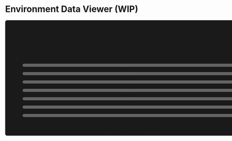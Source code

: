 <script>
  document.addEventListener("DOMContentLoaded", function() {
    const p = readParams();

    jsonFromGithub(p.ver,p.env)
    .then(data => {
            if (data) displayData(data);
    });

  });

  function readParams() {
    const urlParams = new URLSearchParams(window.location.search);
    const env = urlParams.get('env');
    const version = urlParams.get('ver');

    return {env: env, ver: version};
  }

  function jsonFromGithub(version, env) {
    return fetch(`https://raw.githubusercontent.com/UGEcko/Chroodle/refs/heads/main/EnvironmentData/${version}/EnvInfo_${env}Environment.json`)
        .then(response => {
          if (!response.ok) throw new Error("Failed to fetch JSON");
          return response.json();
        })
        .catch(err => {
          alert('Download failed.');
          console.error(err);
        });
    }

  function to255(rgb) {
    return `${rgb[0] * 255}, ${rgb[1] * 255}, ${rgb[2] * 255}`;
  }

  function displayData(data) {
    const titleData = JSON.stringify(data.environmentData.environmentTitle, null, 2) || "unsupported";
    const idData = JSON.stringify(data.environmentData.environmentId, null, 2) || "unsupported";

    // Color
    const colorObj = data.environmentData.colorScheme;
    const leftColor = colorObj.colorLeft;
    const rightColor = colorObj.colorRight;
    const leftEnvColor = colorObj.envColorLeft;
    const rightEnvColor = colorObj.envColorRight;
    const obstacleColor = colorObj.obstacleColor;
    const leftEnvBoostColor = colorObj.envColorLeftBoost;
    const rightEnvBoostColor = colorObj.envColorRightBoost;

    // Set the text and colors
    document.getElementById("env-d-envColorScheme-lc").innerHTML = `<br> Left Note Color : ${JSON.stringify(leftColor, null, 2)}`;
    document.getElementById("lcColor").style.backgroundColor = `rgb(${to255(leftColor)})`;

    document.getElementById("env-d-envColorScheme-rc").innerHTML = `<br> Right Note Color : ${JSON.stringify(rightColor, null, 2)}`;
    document.getElementById("rcColor").style.backgroundColor = `rgb(${to255(rightColor)})`;

    document.getElementById("env-d-envColorScheme-lec").innerHTML = `<br> Left Light Color : ${JSON.stringify(leftEnvColor, null, 2)}`;
    document.getElementById("lecColor").style.backgroundColor = `rgb(${to255(leftEnvColor)})`;

    document.getElementById("env-d-envColorScheme-rec").innerHTML = `<br> Right Light Color : ${JSON.stringify(rightEnvColor, null, 2)}`;
    document.getElementById("recColor").style.backgroundColor = `rgb(${to255(rightEnvColor)})`;

    document.getElementById("env-d-envColorScheme-oc").innerHTML = `<br> Obstacle Color : ${JSON.stringify(obstacleColor, null, 2)}`;
    document.getElementById("ocColor").style.backgroundColor = `rgb(${to255(obstacleColor)})`;
    
    document.getElementById("env-d-envColorScheme-lebc").innerHTML = `<br> Left Light Boost Color : ${JSON.stringify(leftEnvBoostColor, null, 2)}`;
    document.getElementById("lebcColor").style.backgroundColor = `rgb(${to255(leftEnvBoostColor)})`;

    document.getElementById("env-d-envColorScheme-rebc").innerHTML = `<br> Right Light Boost Color : ${JSON.stringify(rightEnvBoostColor, null, 2)}`;
    document.getElementById("rebcColor").style.backgroundColor = `rgb(${to255(rightEnvBoostColor)})`;
    
    // Fog
    const fogObj = data.environmentData.fogParams;
    const attenuation = `<br> attenuation : ${JSON.stringify(fogObj.attenuation, null, 2)}`;
    const offset = `<br> offset : ${JSON.stringify(fogObj.offset, null, 2)}`;
    const height = `<br> height : ${JSON.stringify(fogObj.height, null, 2)}`;
    const startY = `<br> startY : ${JSON.stringify(fogObj.startY, null, 2)}`;

    document.getElementById("env-d-envTitle").innerHTML += ` : ${titleData}`;
    document.getElementById("env-d-envId").innerHTML += ` : ${idData}`;
    document.getElementById("env-d-fogParams").innerHTML += ` <br> ${attenuation} <br> ${offset} <br> ${height} <br> ${startY} <br> `;
  }
</script>


<style>
.color-box {
  width: 700px;
  height: 10px;
  border-radius: 5px;
  margin: 0 auto;
  margin-right: 8px;
}

.copy-code {
  font-family: 'Franklin Gothic Medium', 'Arial Narrow', Arial, sans-serif;
  opacity: 0.75;
  display: inline-block;
  transition: opacity 0.3s ease;
  transition: transform 0.35s ease-out;
}

.copy-code:hover {
  opacity: 1;
  transform: scale(1.1);
}
</style>


# Environment Data Viewer (WIP)

<div id="env-d" style="background: #1a1a1aff; padding: 1em; border-radius: 6px; width: 750px; text-align: center;">

<div id="env-d-envTitle"><b>Environment Title</b></div>

<hr>

<div id="env-d-envId"><b>Environment ID</b></div>

<hr>

<div id="env-d-envColorScheme">
<b>Environment Color Scheme (RGB)</b>
<br>

<div id="env-d-envColorScheme-lc">Loading...</div>

<div class="color-box" id="lcColor" style ="background-color: rgb(100,100,100);"></div>

<div id = "env-d-envColorScheme-rc">Loading...</div>

<div class="color-box" id="rcColor" style ="background-color: rgb(100,100,100);"></div>

<div id = "env-d-envColorScheme-lec">Loading...</div>

<div class="color-box" id="lecColor" style ="background-color: rgb(100,100,100);"></div>

<div id = "env-d-envColorScheme-rec">Loading...</div>

<div class="color-box" id="recColor" style ="background-color: rgb(100,100,100);"></div>

<div id = "env-d-envColorScheme-oc">Loading...</div>

<div class="color-box" id="ocColor" style ="background-color: rgb(100,100,100);"></div>

<div id = "env-d-envColorScheme-lebc">Loading...</div>

<div class="color-box" id="lebcColor" style ="background-color: rgb(100,100,100);"></div>

<div id = "env-d-envColorScheme-rebc">Loading...</div>

<div class="color-box" id="rebcColor" style ="background-color: rgb(100,100,100);"></div>

</div>

<hr>

<div id="env-d-fogParams"><b>Environment Default Fog Parameters</b></div>

</div>